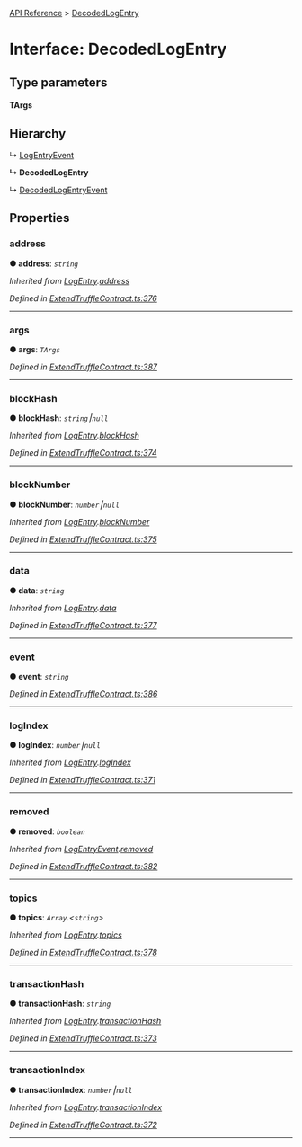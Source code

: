 [API Reference](../README.md) > [DecodedLogEntry](../interfaces/DecodedLogEntry.md)



# Interface: DecodedLogEntry

## Type parameters
#### TArgs 
## Hierarchy


↳  [LogEntryEvent](LogEntryEvent.md)

**↳ DecodedLogEntry**

↳  [DecodedLogEntryEvent](DecodedLogEntryEvent.md)











## Properties
<a id="address"></a>

###  address

**●  address**:  *`string`* 

*Inherited from [LogEntry](LogEntry.md).[address](LogEntry.md#address)*

*Defined in [ExtendTruffleContract.ts:376](https://github.com/daostack/arc.js/blob/caacbb2/lib/ExtendTruffleContract.ts#L376)*





___

<a id="args"></a>

###  args

**●  args**:  *`TArgs`* 

*Defined in [ExtendTruffleContract.ts:387](https://github.com/daostack/arc.js/blob/caacbb2/lib/ExtendTruffleContract.ts#L387)*





___

<a id="blockHash"></a>

###  blockHash

**●  blockHash**:  *`string`⎮`null`* 

*Inherited from [LogEntry](LogEntry.md).[blockHash](LogEntry.md#blockHash)*

*Defined in [ExtendTruffleContract.ts:374](https://github.com/daostack/arc.js/blob/caacbb2/lib/ExtendTruffleContract.ts#L374)*





___

<a id="blockNumber"></a>

###  blockNumber

**●  blockNumber**:  *`number`⎮`null`* 

*Inherited from [LogEntry](LogEntry.md).[blockNumber](LogEntry.md#blockNumber)*

*Defined in [ExtendTruffleContract.ts:375](https://github.com/daostack/arc.js/blob/caacbb2/lib/ExtendTruffleContract.ts#L375)*





___

<a id="data"></a>

###  data

**●  data**:  *`string`* 

*Inherited from [LogEntry](LogEntry.md).[data](LogEntry.md#data)*

*Defined in [ExtendTruffleContract.ts:377](https://github.com/daostack/arc.js/blob/caacbb2/lib/ExtendTruffleContract.ts#L377)*





___

<a id="event"></a>

###  event

**●  event**:  *`string`* 

*Defined in [ExtendTruffleContract.ts:386](https://github.com/daostack/arc.js/blob/caacbb2/lib/ExtendTruffleContract.ts#L386)*





___

<a id="logIndex"></a>

###  logIndex

**●  logIndex**:  *`number`⎮`null`* 

*Inherited from [LogEntry](LogEntry.md).[logIndex](LogEntry.md#logIndex)*

*Defined in [ExtendTruffleContract.ts:371](https://github.com/daostack/arc.js/blob/caacbb2/lib/ExtendTruffleContract.ts#L371)*





___

<a id="removed"></a>

###  removed

**●  removed**:  *`boolean`* 

*Inherited from [LogEntryEvent](LogEntryEvent.md).[removed](LogEntryEvent.md#removed)*

*Defined in [ExtendTruffleContract.ts:382](https://github.com/daostack/arc.js/blob/caacbb2/lib/ExtendTruffleContract.ts#L382)*





___

<a id="topics"></a>

###  topics

**●  topics**:  *`Array`.<`string`>* 

*Inherited from [LogEntry](LogEntry.md).[topics](LogEntry.md#topics)*

*Defined in [ExtendTruffleContract.ts:378](https://github.com/daostack/arc.js/blob/caacbb2/lib/ExtendTruffleContract.ts#L378)*





___

<a id="transactionHash"></a>

###  transactionHash

**●  transactionHash**:  *`string`* 

*Inherited from [LogEntry](LogEntry.md).[transactionHash](LogEntry.md#transactionHash)*

*Defined in [ExtendTruffleContract.ts:373](https://github.com/daostack/arc.js/blob/caacbb2/lib/ExtendTruffleContract.ts#L373)*





___

<a id="transactionIndex"></a>

###  transactionIndex

**●  transactionIndex**:  *`number`⎮`null`* 

*Inherited from [LogEntry](LogEntry.md).[transactionIndex](LogEntry.md#transactionIndex)*

*Defined in [ExtendTruffleContract.ts:372](https://github.com/daostack/arc.js/blob/caacbb2/lib/ExtendTruffleContract.ts#L372)*





___


